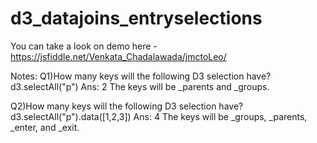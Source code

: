 # d3_datajoins_entryselections

You can take a look on demo here - https://jsfiddle.net/Venkata_Chadalawada/jmctoLeo/

Notes:
Q1)How many keys will the following D3 selection have?
d3.selectAll("p")
Ans: 2
The keys will be _parents and _groups.

Q2)How many keys will the following D3 selection have?
d3.selectAll("p").data([1,2,3])
Ans: 4
The keys will be _groups, _parents, _enter, and _exit.
